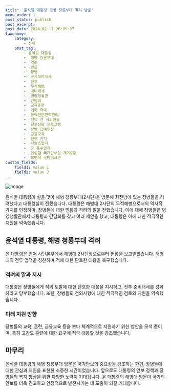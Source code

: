 ```yaml
---
title: '윤석열 대통령 해병 청룡부대 격려 방문'
menu_order: 1
post_status: publish
post_excerpt: 
post_date: 2024-02-11 20:05:37
taxonomy:
    category:
        - 정치
    post_tag:
        - 윤석열 대통령
        -  해병 청룡부대
        -  격려
        -  방문
        -  장병
        -  군사대비태세
        -  전투
        -  무적해병
        -  대비태세
        -  병영생활관
        -  간담회
        -  교육훈련
        -  기회 확대
        -  통역전문인력관리
        -  전역 전 사회진출
        -  진로상담 프로그램
        -  장병 급여인상
        -  금융교육
        -  천무 진지
        -  자랑스럽다
        -  군 통수권자
        -  인성환 국가안보실 제2차장
        -  최병옥 국방비서관
custom_fields:
    field1: value 1
    field2: value 2
---
```


![Image](https://imgnews.pstatic.net/image/437/2024/02/10/0000379155_001_20240210213601569.jpg?type=w647)

윤석열 대통령이 설을 맞아 해병 청룡부대(2사단)을 방문해 최전방에 있는 장병들을 격려했다고 대통령실이 전했습니다. 대통령은 해병대 2사단의 무적해병으로서의 역사적 가치를 인정하며, 장병들에 대한 믿음과 격려의 말을 전했습니다. 이에 대해 장병들은 병영생활관에서 대통령과 간담회를 갖고 여러 제안을 했고, 대통령은 이에 대한 적극적인 지원을 약속했습니다.
## 윤석열 대통령, 해병 청룡부대 격려
윤 대통령은 먼저 사단본부에서 해병대 2사단장으로부터 현황을 보고받았습니다. 해병대의 전투 업적을 칭찬하며 적에 대한 단호한 대응을 촉구했습니다.
### 격려의 말과 지시
대통령은 장병들에게 적의 도발에 대한 단호한 대응을 지시하고, 전투 준비태세를 강화하라고 당부했습니다. 또한, 장병들의 건의사항에 대한 적극적인 검토와 지원을 약속했습니다.
### 미래 지원 방향
장병들의 교육, 훈련, 금융교육 등을 보다 체계적으로 지원하기 위한 방안을 모색 중이며, 특히 고강도 훈련에 대한 요구에 적극 대응할 것을 강조했습니다.
## 마무리
윤석열 대통령의 해병 청룡부대 방문은 국가안보의 중요성을 강조하는 한편, 장병들에 대한 관심과 지원을 표현한 소중한 시간이었습니다. 앞으로도 대통령의 안보 정책과 장병들의 복지 향상을 위한 다양한 노력이 기대됩니다. 윤 대통령의 해병대 방문이 국가의 안보를 더욱 견고하고 안정적으로 발전시키는 데 도움이 되길 기대합니다.
